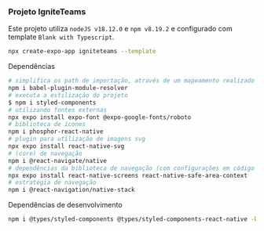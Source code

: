 ### Projeto IgniteTeams

Este projeto utiliza `nodeJS v18.12.0` e `npm v8.19.2` e configurado com template `Blank with Typescript`.

```bash
npx create-expo-app igniteteams --template
```

Dependências

```bash
# simplifica os path de importação, através de um mapeamento realizado nos arquivos `babel.config.js` e `tsconfig.json`
npm i babel-plugin-module-resolver
# executa a estilização do projeto
$ npm i styled-components
# utilizando fontes externas
npx expo install expo-font @expo-google-fonts/roboto
# biblioteca de ícones
npm i phosphor-react-native
# plugin para utilização de imagens svg
npx expo install react-native-svg
# (core) de navegação
npm i @react-navigate/native
# dependências da biblioteca de navegação (com configurações em código nativo implementadas)
npx expo install react-native-screens react-native-safe-area-context
# estratégia de navegação
npm i @react-navigation/native-stack
```

Dependências de desenvolvimento

```bash
npm i @types/styled-components @types/styled-components-react-native -D
```
